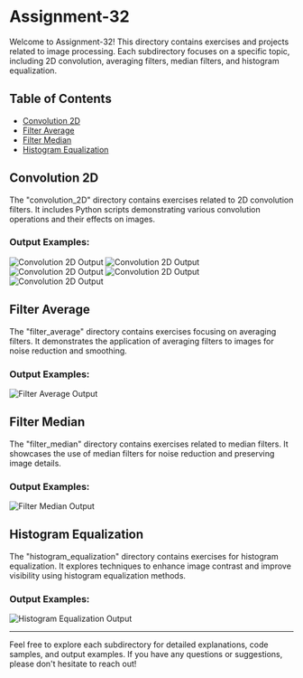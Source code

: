 # Assignment-32

Welcome to Assignment-32! This directory contains exercises and projects related to image processing. Each subdirectory focuses on a specific topic, including 2D convolution, averaging filters, median filters, and histogram equalization.

## Table of Contents

- [Convolution 2D](#convolution-2d)
- [Filter Average](#filter-average)
- [Filter Median](#filter-median)
- [Histogram Equalization](#histogram-equalization)

## Convolution 2D

The "convolution_2D" directory contains exercises related to 2D convolution filters. It includes Python scripts demonstrating various convolution operations and their effects on images.

### Output Examples:

![Convolution 2D Output](https://github.com/SadeghShabestani/image_processing/assets/80578594/25e6bd4f-f71a-4c77-95a9-965bcbfe4e2e)
![Convolution 2D Output](https://github.com/SadeghShabestani/image_processing/assets/80578594/9e87f43d-f055-45bc-9c2b-2f91af7230e1)
![Convolution 2D Output](https://github.com/SadeghShabestani/image_processing/assets/80578594/6fc01771-a5c7-4e33-b86b-d2f6f9721103)
![Convolution 2D Output](https://github.com/SadeghShabestani/image_processing/assets/80578594/69775534-7cc9-454e-a49d-9ad93ee0f43c)
![Convolution 2D Output](https://github.com/SadeghShabestani/image_processing/assets/80578594/c8c4fc49-232c-45eb-b6cd-20d8d13fa563)


## Filter Average

The "filter_average" directory contains exercises focusing on averaging filters. It demonstrates the application of averaging filters to images for noise reduction and smoothing.

### Output Examples:

![Filter Average Output](filter_average/output/output_example.jpg)

## Filter Median

The "filter_median" directory contains exercises related to median filters. It showcases the use of median filters for noise reduction and preserving image details.

### Output Examples:

![Filter Median Output](filter_median/output/output_example.jpg)

## Histogram Equalization

The "histogram_equalization" directory contains exercises for histogram equalization. It explores techniques to enhance image contrast and improve visibility using histogram equalization methods.

### Output Examples:

![Histogram Equalization Output](histogram_equalization/output/output_example.jpg)

---

Feel free to explore each subdirectory for detailed explanations, code samples, and output examples. If you have any questions or suggestions, please don't hesitate to reach out!
